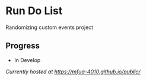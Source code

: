 # Run Do List

Randomizing custom events project

## Progress

- In Develop

*Currently hosted at https://mfua-4010.github.io/public/* 
